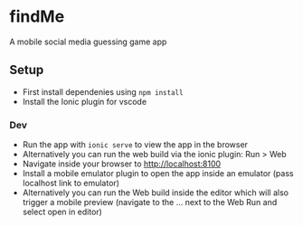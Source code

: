 # findMe

A mobile social media guessing game app

## Setup

- First install dependenies using `npm install`
- Install the Ionic plugin for vscode

### Dev

- Run the app with `ionic serve` to view the app in the browser
- Alternatively you can run the web build via the ionic plugin: Run > Web
- Navigate inside your browser to [http://localhost:8100](http://localhost:8100)
- Install a mobile emulator plugin to open the app inside an emulator (pass localhost link to emulator)
- Alternatively you can run the Web build inside the editor which will also trigger a mobile preview (navigate to the ... next to the Web Run and select open in editor)
